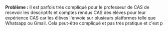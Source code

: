
 **Problème :** Il est parfois très compliqué pour le professeur de CAS  de recevoir les descriptifs et comptes rendus CAS des élèves pour leur expérience CAS car les élèves l'envoie sur plusieurs platformes telle que Whatsapp ou Gmail. Cela peut-être compliqué et pas très pratique et c'est p